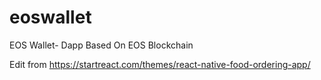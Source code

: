 # eoswallet
EOS Wallet- Dapp Based On EOS Blockchain

Edit from https://startreact.com/themes/react-native-food-ordering-app/

